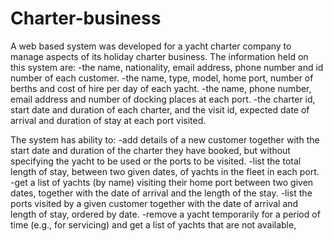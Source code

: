 # Charter-business
A web based system was developed for a yacht charter company to manage aspects of its holiday charter business. 
The information held on this system are:
  -the name, nationality, email address, phone number and id number of each customer.
  -the name, type, model, home port, number of berths and cost of hire per day of each yacht.
  -the name, phone number, email address and number of docking places at each port.
  -the charter id, start date and duration of each charter, and the visit id, expected date of arrival and duration of stay at each port visited.

The system has ability to:
  -add details of a new customer together with the start date and duration of the charter they have booked, but without specifying the yacht to be used or the ports to be visited.
  -list the total length of stay, between two given dates, of yachts in the fleet in each port.
  -get a list of yachts (by name) visiting their home port between two given dates, together with the date of arrival and the length of the stay.
  -list the ports visited by a given customer together with the date of arrival and length of stay, ordered by date.
  -remove a yacht temporarily for a period of time (e.g., for servicing) and get a list of yachts that are not available,


